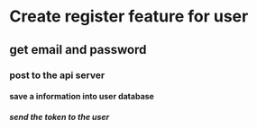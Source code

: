 # Create register feature for user
## get email and password
### post to the api server
#### save a information into user database
##### send the token to the user

